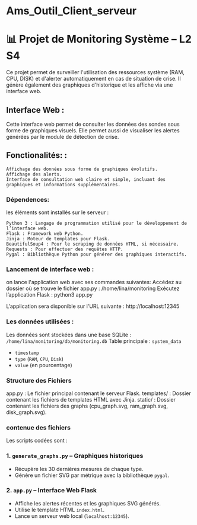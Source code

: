 # Ams_Outil_Client_serveur
# 📊 Projet de Monitoring Système – L2 S4

Ce projet permet de surveiller l'utilisation des ressources système (RAM, CPU, DISK) et d'alerter automatiquement en cas de situation de crise. Il génère également des graphiques d'historique et les affiche via une interface web.

## Interface Web :
Cette interface web permet de consulter les données des sondes sous forme de graphiques visuels. Elle permet aussi de visualiser les alertes générées par le module de détection de crise.

## Fonctionalités: :
    Affichage des données sous forme de graphiques évolutifs.
    Affichage des alerts.
    Interface de consultation web claire et simple, incluant des graphiques et informations supplémentaires.
    
### Dépendences: 
les éléments sont installés sur le  serveur :

    Python 3 : Langage de programmation utilisé pour le développement de l’interface web.
    Flask : Framework web Python.
    Jinja : Moteur de templates pour Flask.
    BeautifulSoup4 : Pour le scraping de données HTML, si nécessaire.
    Requests : Pour effectuer des requêtes HTTP.
    Pygal : Bibliothèque Python pour générer des graphiques interactifs.
    
### Lancement de interface web :
on lance l'application web avec ses commandes suivantes:
  Accédez au dossier où se trouve le fichier app.py : /home/lina/monitoring
  Exécutez l’application Flask : python3 app.py

L’application sera disponible sur l'URL suivante : http://localhost:12345
### Les données utilisées : 
Les données sont stockées dans une base SQLite :  
`/home/lina/monitoring/db/monitoring.db`
Table principale : `system_data`  
- `timestamp`  
- `type` (`RAM`, `CPU`, `Disk`)  
- `value` (en pourcentage)

### Structure des Fichiers
  app.py : Le fichier principal contenant le serveur Flask.
  templates/ : Dossier contenant les fichiers de templates HTML avec Jinja.
  static/ : Dossier contenant les fichiers des graphs (cpu_graph.svg, ram_graph.svg, disk_graph.svg).

### contenue des fichiers
Les scripts codées sont : 
### 1. `generate_graphs.py` – Graphiques historiques
- Récupère les 30 dernières mesures de chaque type.
- Génère un fichier SVG par métrique avec la bibliothèque `pygal`.

### 2. `app.py` – Interface Web Flask
- Affiche les alertes récentes et les graphiques SVG générés.
- Utilise le template HTML `index.html`.
- Lance un serveur web local (`localhost:12345`).



